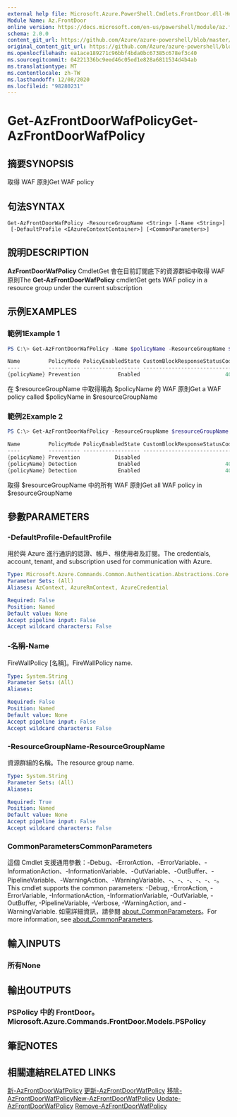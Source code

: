 ```yaml
---
external help file: Microsoft.Azure.PowerShell.Cmdlets.FrontDoor.dll-Help.xml
Module Name: Az.FrontDoor
online version: https://docs.microsoft.com/en-us/powershell/module/az.frontdoor/get-azfrontdoorwafpolicy
schema: 2.0.0
content_git_url: https://github.com/Azure/azure-powershell/blob/master/src/FrontDoor/FrontDoor/help/Get-AzFrontDoorWafPolicy.md
original_content_git_url: https://github.com/Azure/azure-powershell/blob/master/src/FrontDoor/FrontDoor/help/Get-AzFrontDoorWafPolicy.md
ms.openlocfilehash: ea1ace189271c96bbf4bda0bc67385c678ef3c40
ms.sourcegitcommit: 04221336bc9eed46c05ed1e828a6811534d4b4ab
ms.translationtype: MT
ms.contentlocale: zh-TW
ms.lasthandoff: 12/08/2020
ms.locfileid: "98280231"
---
```

# <span data-ttu-id="5e0d1-101">Get-AzFrontDoorWafPolicy</span><span class="sxs-lookup"><span data-stu-id="5e0d1-101">Get-AzFrontDoorWafPolicy</span></span>

## <span data-ttu-id="5e0d1-102">摘要</span><span class="sxs-lookup"><span data-stu-id="5e0d1-102">SYNOPSIS</span></span>
<span data-ttu-id="5e0d1-103">取得 WAF 原則</span><span class="sxs-lookup"><span data-stu-id="5e0d1-103">Get WAF policy</span></span>

## <span data-ttu-id="5e0d1-104">句法</span><span class="sxs-lookup"><span data-stu-id="5e0d1-104">SYNTAX</span></span>

```
Get-AzFrontDoorWafPolicy -ResourceGroupName <String> [-Name <String>]
 [-DefaultProfile <IAzureContextContainer>] [<CommonParameters>]
```

## <span data-ttu-id="5e0d1-105">說明</span><span class="sxs-lookup"><span data-stu-id="5e0d1-105">DESCRIPTION</span></span>
<span data-ttu-id="5e0d1-106">**AzFrontDoorWafPolicy** CmdletGet 會在目前訂閱底下的資源群組中取得 WAF 原則</span><span class="sxs-lookup"><span data-stu-id="5e0d1-106">The **Get-AzFrontDoorWafPolicy** cmdletGet gets WAF policy in a resource group under the current subscription</span></span>

## <span data-ttu-id="5e0d1-107">示例</span><span class="sxs-lookup"><span data-stu-id="5e0d1-107">EXAMPLES</span></span>

### <span data-ttu-id="5e0d1-108">範例1</span><span class="sxs-lookup"><span data-stu-id="5e0d1-108">Example 1</span></span>
```powershell
PS C:\> Get-AzFrontDoorWafPolicy -Name $policyName -ResourceGroupName $resourceGroupName

Name         PolicyMode PolicyEnabledState CustomBlockResponseStatusCode RedirectUrl
----         ---------- ------------------ ----------------------------- -----------
{policyName} Prevention            Enabled                           403 https://www.bing.com/
```

<span data-ttu-id="5e0d1-109">在 $resourceGroupName 中取得稱為 $policyName 的 WAF 原則</span><span class="sxs-lookup"><span data-stu-id="5e0d1-109">Get a WAF policy called $policyName in $resourceGroupName</span></span>

### <span data-ttu-id="5e0d1-110">範例2</span><span class="sxs-lookup"><span data-stu-id="5e0d1-110">Example 2</span></span>
```powershell
PS C:\> Get-AzFrontDoorWafPolicy -ResourceGroupName $resourceGroupName

Name         PolicyMode PolicyEnabledState CustomBlockResponseStatusCode RedirectUrl
----         ---------- ------------------ ----------------------------- -----------
{policyName} Prevention           Disabled
{policyName} Detection             Enabled                           403 https://www.bing.com/
{policyName} Detection             Enabled                           404
```

<span data-ttu-id="5e0d1-111">取得 $resourceGroupName 中的所有 WAF 原則</span><span class="sxs-lookup"><span data-stu-id="5e0d1-111">Get all WAF policy in $resourceGroupName</span></span>

## <span data-ttu-id="5e0d1-112">參數</span><span class="sxs-lookup"><span data-stu-id="5e0d1-112">PARAMETERS</span></span>

### <span data-ttu-id="5e0d1-113">-DefaultProfile</span><span class="sxs-lookup"><span data-stu-id="5e0d1-113">-DefaultProfile</span></span>
<span data-ttu-id="5e0d1-114">用於與 Azure 進行通訊的認證、帳戶、租使用者及訂閱。</span><span class="sxs-lookup"><span data-stu-id="5e0d1-114">The credentials, account, tenant, and subscription used for communication with Azure.</span></span>

```yaml
Type: Microsoft.Azure.Commands.Common.Authentication.Abstractions.Core.IAzureContextContainer
Parameter Sets: (All)
Aliases: AzContext, AzureRmContext, AzureCredential

Required: False
Position: Named
Default value: None
Accept pipeline input: False
Accept wildcard characters: False
```

### <span data-ttu-id="5e0d1-115">-名稱</span><span class="sxs-lookup"><span data-stu-id="5e0d1-115">-Name</span></span>
<span data-ttu-id="5e0d1-116">FireWallPolicy [名稱]。</span><span class="sxs-lookup"><span data-stu-id="5e0d1-116">FireWallPolicy name.</span></span>

```yaml
Type: System.String
Parameter Sets: (All)
Aliases:

Required: False
Position: Named
Default value: None
Accept pipeline input: False
Accept wildcard characters: False
```

### <span data-ttu-id="5e0d1-117">-ResourceGroupName</span><span class="sxs-lookup"><span data-stu-id="5e0d1-117">-ResourceGroupName</span></span>
<span data-ttu-id="5e0d1-118">資源群組的名稱。</span><span class="sxs-lookup"><span data-stu-id="5e0d1-118">The resource group name.</span></span>

```yaml
Type: System.String
Parameter Sets: (All)
Aliases:

Required: True
Position: Named
Default value: None
Accept pipeline input: False
Accept wildcard characters: False
```

### <span data-ttu-id="5e0d1-119">CommonParameters</span><span class="sxs-lookup"><span data-stu-id="5e0d1-119">CommonParameters</span></span>
<span data-ttu-id="5e0d1-120">這個 Cmdlet 支援通用參數：-Debug、-ErrorAction、-ErrorVariable、-InformationAction、-InformationVariable、-OutVariable、-OutBuffer、-PipelineVariable、-WarningAction、-WarningVariable、-、-、-、-、-、-。</span><span class="sxs-lookup"><span data-stu-id="5e0d1-120">This cmdlet supports the common parameters: -Debug, -ErrorAction, -ErrorVariable, -InformationAction, -InformationVariable, -OutVariable, -OutBuffer, -PipelineVariable, -Verbose, -WarningAction, and -WarningVariable.</span></span> <span data-ttu-id="5e0d1-121">如需詳細資訊，請參閱 [about_CommonParameters](http://go.microsoft.com/fwlink/?LinkID=113216)。</span><span class="sxs-lookup"><span data-stu-id="5e0d1-121">For more information, see [about_CommonParameters](http://go.microsoft.com/fwlink/?LinkID=113216).</span></span>

## <span data-ttu-id="5e0d1-122">輸入</span><span class="sxs-lookup"><span data-stu-id="5e0d1-122">INPUTS</span></span>

### <span data-ttu-id="5e0d1-123">所有</span><span class="sxs-lookup"><span data-stu-id="5e0d1-123">None</span></span>

## <span data-ttu-id="5e0d1-124">輸出</span><span class="sxs-lookup"><span data-stu-id="5e0d1-124">OUTPUTS</span></span>

### <span data-ttu-id="5e0d1-125">PSPolicy 中的 FrontDoor。</span><span class="sxs-lookup"><span data-stu-id="5e0d1-125">Microsoft.Azure.Commands.FrontDoor.Models.PSPolicy</span></span>

## <span data-ttu-id="5e0d1-126">筆記</span><span class="sxs-lookup"><span data-stu-id="5e0d1-126">NOTES</span></span>

## <span data-ttu-id="5e0d1-127">相關連結</span><span class="sxs-lookup"><span data-stu-id="5e0d1-127">RELATED LINKS</span></span>

<span data-ttu-id="5e0d1-128">[新-AzFrontDoorWafPolicy](./New-AzFrontDoorWafPolicy.md) 
[更新-AzFrontDoorWafPolicy](./Update-AzFrontDoorWafPolicy.md) 
[移除-AzFrontDoorWafPolicy](./Remove-AzFrontDoorWafPolicy.md)</span><span class="sxs-lookup"><span data-stu-id="5e0d1-128">[New-AzFrontDoorWafPolicy](./New-AzFrontDoorWafPolicy.md)
[Update-AzFrontDoorWafPolicy](./Update-AzFrontDoorWafPolicy.md)
[Remove-AzFrontDoorWafPolicy](./Remove-AzFrontDoorWafPolicy.md)</span></span>
